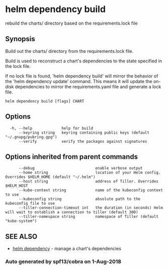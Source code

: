 # helm dependency build

rebuild the charts/ directory based on the requirements.lock file

## Synopsis

Build out the charts/ directory from the requirements.lock file.

Build is used to reconstruct a chart's dependencies to the state specified in the lock file.

If no lock file is found, 'helm dependency build' will mirror the behavior of the 'helm dependency update' command. This means it will update the on-disk dependencies to mirror the requirements.yaml file and generate a lock file.

```text
helm dependency build [flags] CHART
```

## Options

```text
  -h, --help             help for build
      --keyring string   keyring containing public keys (default "~/.gnupg/pubring.gpg")
      --verify           verify the packages against signatures
```

## Options inherited from parent commands

```text
      --debug                           enable verbose output
      --home string                     location of your Helm config. Overrides $HELM_HOME (default "~/.helm")
      --host string                     address of Tiller. Overrides $HELM_HOST
      --kube-context string             name of the kubeconfig context to use
      --kubeconfig string               absolute path to the kubeconfig file to use
      --tiller-connection-timeout int   the duration (in seconds) Helm will wait to establish a connection to tiller (default 300)
      --tiller-namespace string         namespace of Tiller (default "kube-system")
```

## SEE ALSO

* [helm dependency](helm_dependency.md)     - manage a chart's dependencies

### Auto generated by spf13/cobra on 1-Aug-2018

